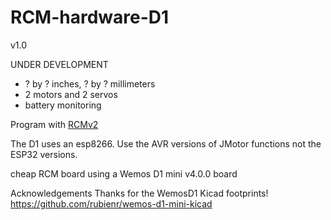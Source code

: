 # RCM-hardware-D1

v1.0

UNDER DEVELOPMENT

* ? by ? inches, ? by ? millimeters
* 2 motors and 2 servos
* battery monitoring

Program with [RCMv2](https://github.com/rcmgames/rcmv2)

The D1 uses an esp8266. Use the AVR versions of JMotor functions not the ESP32 versions.


cheap RCM board using a Wemos D1 mini v4.0.0 board



Acknowledgements
Thanks for the WemosD1 Kicad footprints! https://github.com/rubienr/wemos-d1-mini-kicad

